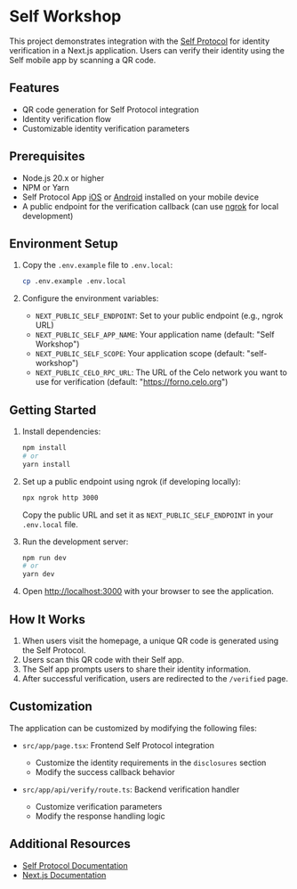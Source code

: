 # Self Workshop

This project demonstrates integration with the [Self Protocol](https://self.xyz/) for identity verification in a Next.js application. Users can verify their identity using the Self mobile app by scanning a QR code.

## Features

- QR code generation for Self Protocol integration
- Identity verification flow
- Customizable identity verification parameters

## Prerequisites

- Node.js 20.x or higher
- NPM or Yarn
- Self Protocol App [iOS](https://apps.apple.com/us/app/self-zk/id6478563710) or [Android](https://play.google.com/store/apps/details?id=com.proofofpassportapp&pli=1) installed on your mobile device
- A public endpoint for the verification callback (can use [ngrok](https://ngrok.com/) for local development)

## Environment Setup

1. Copy the `.env.example` file to `.env.local`:
   ```bash
   cp .env.example .env.local
   ```

2. Configure the environment variables:
   - `NEXT_PUBLIC_SELF_ENDPOINT`: Set to your public endpoint (e.g., ngrok URL)
   - `NEXT_PUBLIC_SELF_APP_NAME`: Your application name (default: "Self Workshop")
   - `NEXT_PUBLIC_SELF_SCOPE`: Your application scope (default: "self-workshop")
   - `NEXT_PUBLIC_CELO_RPC_URL`: The URL of the Celo network you want to use for verification (default: "https://forno.celo.org")

## Getting Started

1. Install dependencies:
   ```bash
   npm install
   # or
   yarn install
   ```

2. Set up a public endpoint using ngrok (if developing locally):
   ```bash
   npx ngrok http 3000
   ```
   Copy the public URL and set it as `NEXT_PUBLIC_SELF_ENDPOINT` in your `.env.local` file.

3. Run the development server:
   ```bash
   npm run dev
   # or
   yarn dev
   ```

4. Open [http://localhost:3000](http://localhost:3000) with your browser to see the application.

## How It Works

1. When users visit the homepage, a unique QR code is generated using the Self Protocol.
2. Users scan this QR code with their Self app.
3. The Self app prompts users to share their identity information.
4. After successful verification, users are redirected to the `/verified` page.

## Customization

The application can be customized by modifying the following files:

- `src/app/page.tsx`: Frontend Self Protocol integration
  - Customize the identity requirements in the `disclosures` section
  - Modify the success callback behavior

- `src/app/api/verify/route.ts`: Backend verification handler
  - Customize verification parameters
  - Modify the response handling logic

## Additional Resources

- [Self Protocol Documentation](https://docs.self.xyz/)
- [Next.js Documentation](https://nextjs.org/docs)
